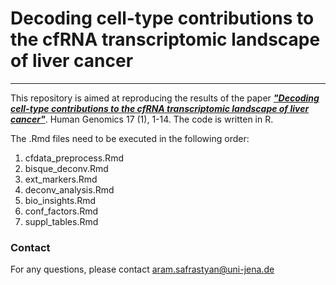 # Decoding cell-type contributions to the cfRNA transcriptomic landscape of liver cancer
_____________________________________________

This repository is aimed at reproducing the results of the paper [***"Decoding cell-type contributions to the cfRNA transcriptomic landscape of liver cancer"***](https://doi.org/10.1186/s40246-023-00537-w). Human Genomics 17 (1), 1-14. The code is written in R. 

The .Rmd files need to be executed in the following order:

1. cfdata_preprocess.Rmd
2. bisque_deconv.Rmd
3. ext_markers.Rmd
4. deconv_analysis.Rmd
5. bio_insights.Rmd
6. conf_factors.Rmd
7. suppl_tables.Rmd

### Contact
For any questions, please contact <aram.safrastyan@uni-jena.de>
